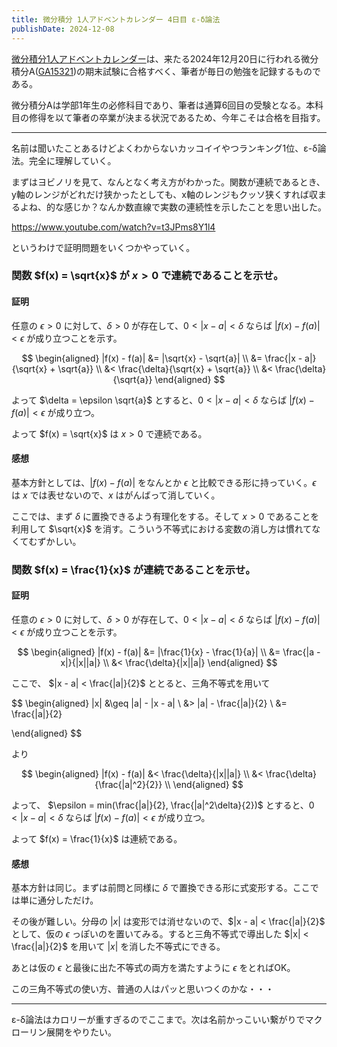 ```yaml
---
title: 微分積分 1人アドベントカレンダー 4日目 ε-δ論法
publishDate: 2024-12-08
---
```


[微分積分1人アドベントカレンダー](https://adventar.org/calendars/9959)は、来たる2024年12月20日に行われる微分積分A([GA15321](https://kdb.tsukuba.ac.jp/syllabi/2024/GA15321/jpn))の期末試験に合格すべく、筆者が毎日の勉強を記録するものである。

微分積分Aは学部1年生の必修科目であり、筆者は通算6回目の受験となる。本科目の修得を以て筆者の卒業が決まる状況であるため、今年こそは合格を目指す。

---

名前は聞いたことあるけどよくわからないカッコイイやつランキング1位、ε-δ論法。完全に理解していく。

まずはヨビノリを見て、なんとなく考え方がわかった。関数が連続であるとき、y軸のレンジがどれだけ狭かったとしても、x軸のレンジもクッソ狭くすれば収まるよね、的な感じか？なんか数直線で実数の連続性を示したことを思い出した。

https://www.youtube.com/watch?v=t3JPms8Y1l4

というわけで証明問題をいくつかやっていく。

### 関数 $f(x) = \sqrt{x}$ が $x > 0$ で連続であることを示せ。

#### 証明

任意の $\epsilon > 0$ に対して、$\delta > 0$ が存在して、$0 < |x - a| < \delta$ ならば $|f(x) - f(a)| < \epsilon$ が成り立つことを示す。

$$
\begin{aligned}
|f(x) - f(a)| &= |\sqrt{x} - \sqrt{a}| \\
&= \frac{|x - a|}{\sqrt{x} + \sqrt{a}} \\
&< \frac{\delta}{\sqrt{x} + \sqrt{a}} \\
&< \frac{\delta}{\sqrt{a}}
\end{aligned}
$$

よって $\delta = \epsilon \sqrt{a}$ とすると、$0 < |x - a| < \delta$ ならば $|f(x) - f(a)| < \epsilon$ が成り立つ。

よって $f(x) = \sqrt{x}$ は $x > 0$ で連続である。

#### 感想

基本方針としては、$|f(x) - f(a)|$ をなんとか $\epsilon$ と比較できる形に持っていく。$\epsilon$ は $x$ では表せないので、$x$ はがんばって消していく。

ここでは、まず $\delta$ に置換できるよう有理化をする。そして $x > 0$ であることを利用して $\sqrt{x}$ を消す。こういう不等式における変数の消し方は慣れてなくてむずかしい。

### 関数 $f(x) = \frac{1}{x}$ が連続であることを示せ。

#### 証明

任意の $\epsilon > 0$ に対して、$\delta > 0$ が存在して、$0 < |x - a| < \delta$ ならば $|f(x) - f(a)| < \epsilon$ が成り立つことを示す。

$$
\begin{aligned}
|f(x) - f(a)| &= |\frac{1}{x} - \frac{1}{a}| \\
&= \frac{|a - x|}{|x||a|} \\
&< \frac{\delta}{|x||a|}
\end{aligned}
$$

ここで、 $|x - a| < \frac{|a|}{2}$ ととると、三角不等式を用いて

$$
\begin{aligned}
|x| &\geq |a| - |x - a| \\
&> |a| - \frac{|a|}{2} \\
&= \frac{|a|}{2}

\end{aligned}
$$

より

$$
\begin{aligned}
|f(x) - f(a)| &< \frac{\delta}{|x||a|} \\
&< \frac{\delta}{\frac{|a|^2}{2}} \\
\end{aligned}
$$

よって、 $\epsilon = min(\frac{|a|}{2}, \frac{|a|^2\delta}{2})$ とすると、$0 < |x - a| < \delta$ ならば $|f(x) - f(a)| < \epsilon$ が成り立つ。

よって $f(x) = \frac{1}{x}$ は連続である。

#### 感想

基本方針は同じ。まずは前問と同様に $\delta$ で置換できる形に式変形する。ここでは単に通分しただけ。

その後が難しい。分母の $|x|$ は変形では消せないので、$|x - a| < \frac{|a|}{2}$ として、仮の $\epsilon$ っぽいのを置いてみる。すると三角不等式で導出した $|x| < \frac{|a|}{2}$ を用いて $|x|$ を消した不等式にできる。

あとは仮の $\epsilon$ と最後に出た不等式の両方を満たすように $\epsilon$ をとればOK。

この三角不等式の使い方、普通の人はパッと思いつくのかな・・・

---

ε-δ論法はカロリーが重すぎるのでここまで。次は名前かっこいい繋がりでマクローリン展開をやりたい。
